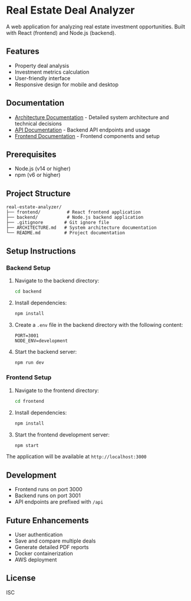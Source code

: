 # Real Estate Deal Analyzer

A web application for analyzing real estate investment opportunities. Built with React (frontend) and Node.js (backend).

## Features

- Property deal analysis
- Investment metrics calculation
- User-friendly interface
- Responsive design for mobile and desktop

## Documentation

- [Architecture Documentation](ARCHITECTURE.md) - Detailed system architecture and technical decisions
- [API Documentation](backend/README.md) - Backend API endpoints and usage
- [Frontend Documentation](frontend/README.md) - Frontend components and setup

## Prerequisites

- Node.js (v14 or higher)
- npm (v6 or higher)

## Project Structure

```
real-estate-analyzer/
├── frontend/          # React frontend application
├── backend/           # Node.js backend application
├── .gitignore        # Git ignore file
├── ARCHITECTURE.md   # System architecture documentation
└── README.md         # Project documentation
```

## Setup Instructions

### Backend Setup

1. Navigate to the backend directory:
   ```bash
   cd backend
   ```

2. Install dependencies:
   ```bash
   npm install
   ```

3. Create a `.env` file in the backend directory with the following content:
   ```
   PORT=3001
   NODE_ENV=development
   ```

4. Start the backend server:
   ```bash
   npm run dev
   ```

### Frontend Setup

1. Navigate to the frontend directory:
   ```bash
   cd frontend
   ```

2. Install dependencies:
   ```bash
   npm install
   ```

3. Start the frontend development server:
   ```bash
   npm start
   ```

The application will be available at `http://localhost:3000`

## Development

- Frontend runs on port 3000
- Backend runs on port 3001
- API endpoints are prefixed with `/api`

## Future Enhancements

- User authentication
- Save and compare multiple deals
- Generate detailed PDF reports
- Docker containerization
- AWS deployment

## License

ISC 